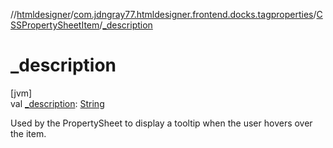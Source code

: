 //[htmldesigner](../../../index.md)/[com.jdngray77.htmldesigner.frontend.docks.tagproperties](../index.md)/[CSSPropertySheetItem](index.md)/[_description](_description.md)

# _description

[jvm]\
val [_description](_description.md): [String](https://kotlinlang.org/api/latest/jvm/stdlib/kotlin/-string/index.html)

Used by the PropertySheet to display a tooltip when the user hovers over the item.
